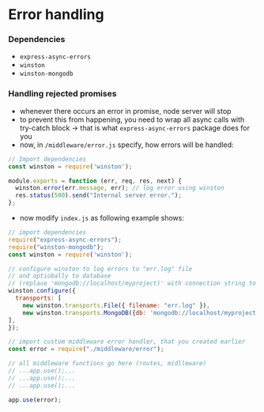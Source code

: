 # Error handling

### Dependencies

- `express-async-errors`
- `winston`
- `winston-mongodb`

### Handling rejected promises

- whenever there occurs an error in promise, node server will stop
- to prevent this from happening, you need to wrap all async calls with try-catch block -> that is what `express-async-errors` package does for you
- now, in `/middleware/error.js` specify, how errors will be handled:

```js
// Import dependencies
const winston = require('winston');

module.exports = function (err, req, res, next) {
  winston.error(err.message, err); // log error using winston
  res.status(500).send("Internal server error.");
};
```

- now modify `index.js` as following example shows:

```js
// import dependencies
require("express-async-errors");
require("winston-mongodb");
const winston = require('winston');

// configure winston to log errors to "err.log" file
// and optiobally to database 
// (replace 'mongodb://localhost/myproject)' with connection string to your database
winston.configure({
  transports: [
    new winston.transports.File({ filename: "err.log" }),
    new winston.transports.MongoDB({db: 'mongodb://localhost/myproject'})
],
});

// import custom middleware error handler, that you created earlier
const error = require("./middleware/error");

// all middleware functions go here (routes, midlleware)
// ...app.use();...
// ...app.use();...
// ...app.use();...

app.use(error);
```
